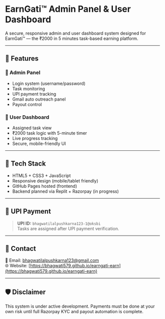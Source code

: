 # EarnGati™ Admin Panel & User Dashboard

A secure, responsive admin and user dashboard system designed for EarnGati™ — the ₹2000 in 5 minutes task-based earning platform.

---

## 📂 Features

### 🔐 Admin Panel
- Login system (username/password)
- Task monitoring
- UPI payment tracking
- Gmail auto outreach panel
- Payout control

### 🙋 User Dashboard
- Assigned task view
- ₹2000 task logic with 5-minute timer
- Live progress tracking
- Secure, mobile-friendly UI

---

## 🎨 Tech Stack
- HTML5 + CSS3 + JavaScript
- Responsive design (mobile/tablet friendly)
- GitHub Pages hosted (frontend)
- Backend planned via Replit + Razorpay (in progress)

---

## 📍 UPI Payment
> **UPI ID:** `bhagwatilalpushkarna123-1@oksbi`  
Tasks are assigned after UPI payment verification.

---

## 📧 Contact
📩 Email: bhagwatilalpushkarna123@gmail.com  
🌐 Website: [https://bhagwati579.github.io/earngati-earn](https://bhagwati579.github.io/earngati-earn)

---

## 🛡 Disclaimer
This system is under active development. Payments must be done at your own risk until full Razorpay KYC and payout automation is complete.
